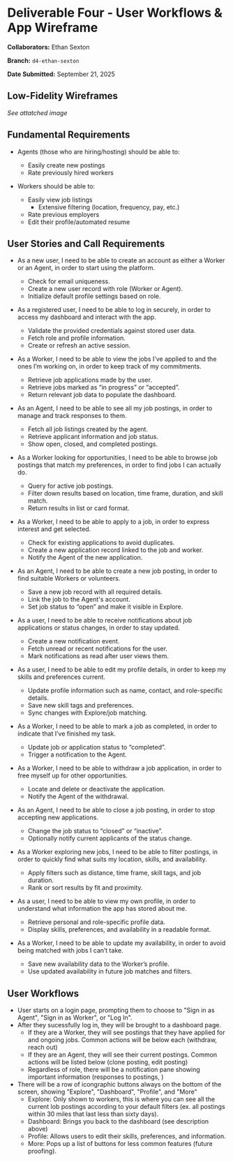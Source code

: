 # Deliverable Four - User Workflows & App Wireframe

**Collaborators:** Ethan Sexton

**Branch:** `d4-ethan-sexton`

**Date Submitted:** September 21, 2025

## Low-Fidelity Wireframes

_See attatched image_

## Fundamental Requirements

- Agents (those who are hiring/hosting) should be able to:
  - Easily create new postings
  - Rate previously hired workers

- Workers should be able to:
  - Easily view job listings
    - Extensive filtering (location, frequency, pay, etc.)
  - Rate previous employers
  - Edit their profile/automated resume


## User Stories and Call Requirements

- As a new user, I need to be able to create an account as either a Worker or an Agent, in order to start using the platform.
    - Check for email uniqueness.
    - Create a new user record with role (Worker or Agent).
    - Initialize default profile settings based on role.

- As a registered user, I need to be able to log in securely, in order to access my dashboard and interact with the app.
    - Validate the provided credentials against stored user data.
    - Fetch role and profile information.
    - Create or refresh an active session.

- As a Worker, I need to be able to view the jobs I’ve applied to and the ones I’m working on, in order to keep track of my commitments.
    - Retrieve job applications made by the user.
    - Retrieve jobs marked as “in progress” or “accepted”.
    - Return relevant job data to populate the dashboard.

- As an Agent, I need to be able to see all my job postings, in order to manage and track responses to them.
    - Fetch all job listings created by the agent.
    - Retrieve applicant information and job status.
    - Show open, closed, and completed postings.

- As a Worker looking for opportunities, I need to be able to browse job postings that match my preferences, in order to find jobs I can actually do.
    - Query for active job postings.
    - Filter down results based on location, time frame, duration, and skill match.
    - Return results in list or card format.

- As a Worker, I need to be able to apply to a job, in order to express interest and get selected.
    - Check for existing applications to avoid duplicates.
    - Create a new application record linked to the job and worker.
    - Notify the Agent of the new application.

- As an Agent, I need to be able to create a new job posting, in order to find suitable Workers or volunteers.
    - Save a new job record with all required details.
    - Link the job to the Agent's account.
    - Set job status to “open” and make it visible in Explore.

- As a user, I need to be able to receive notifications about job applications or status changes, in order to stay updated.
    - Create a new notification event.
    - Fetch unread or recent notifications for the user.
    - Mark notifications as read after user views them.

- As a user, I need to be able to edit my profile details, in order to keep my skills and preferences current.
    - Update profile information such as name, contact, and role-specific details.
    - Save new skill tags and preferences.
    - Sync changes with Explore/job matching.

- As a Worker, I need to be able to mark a job as completed, in order to indicate that I’ve finished my task.
    - Update job or application status to “completed”.
    - Trigger a notification to the Agent.

- As a Worker, I need to be able to withdraw a job application, in order to free myself up for other opportunities.
    - Locate and delete or deactivate the application.
    - Notify the Agent of the withdrawal.

- As an Agent, I need to be able to close a job posting, in order to stop accepting new applications.
    - Change the job status to “closed” or “inactive”.
    - Optionally notify current applicants of the status change.

- As a Worker exploring new jobs, I need to be able to filter postings, in order to quickly find what suits my location, skills, and availability.
    - Apply filters such as distance, time frame, skill tags, and job duration.
    - Rank or sort results by fit and proximity.

- As a user, I need to be able to view my own profile, in order to understand what information the app has stored about me.
    - Retrieve personal and role-specific profile data.
    - Display skills, preferences, and availability in a readable format.

- As a Worker, I need to be able to update my availability, in order to avoid being matched with jobs I can’t take.
    - Save new availability data to the Worker’s profile.
    - Use updated availability in future job matches and filters.

## User Workflows

- User starts on a login page, prompting them to choose to "Sign in as Agent", "Sign in as Worker", or "Log In".
- After they sucessfully log in, they will be brought to a dashboard page.
    - If they are a Worker, they will see postings that they have applied for and ongoing jobs. Common actions will be below each (withdraw, reach out)
    - If they are an Agent, they will see their current postings. Common actions will be listed below (clone posting, edit posting)
    - Regardless of role, there will be a notification pane showing important information (responses to postings, )
- There will be a row of icongraphic buttons always on the bottom of the screen, showing "Explore", "Dashboard", "Profile", and "More"
    - Explore: Only shown to workers, this is where you can see all the current lob postings according to your default filters (ex. all postings within 30 miles that last less than sixty days). 
    - Dashboard: Brings you back to the dashboard (see description above)
    - Profile: Allows users to edit their skills, preferences, and information. 
    - More: Pops up a list of buttons for less common features (future proofing).
